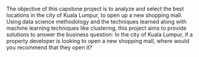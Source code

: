 The objective of this capstone project is to analyze and select the best locations in the city of Kuala Lumpur, to open up a new shopping mall. Using data science methodology and the techniques learned along with machine learning techniques like clustering, this project aims to provide solutions to answer the business question: In the city of Kuala Lumpur, if a property developer is looking to open a new shopping mall, where would you recommend that they open it?
